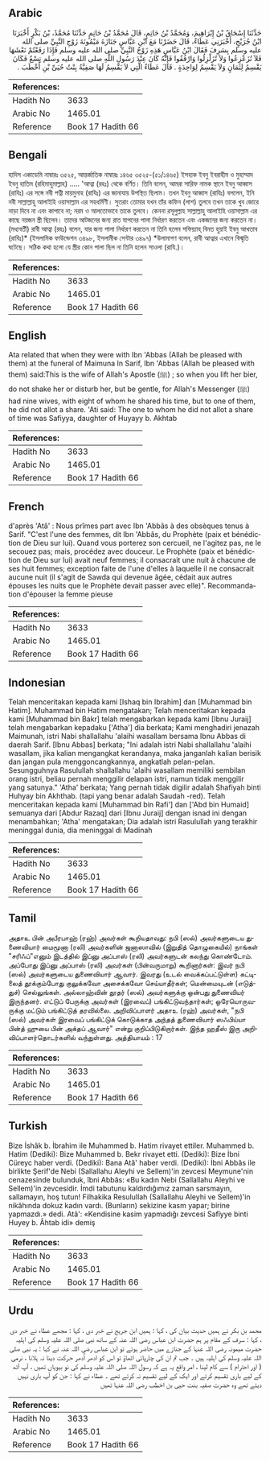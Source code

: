 ## Arabic


<div dir="rtl" lang="ar" style={{fontSize:'larger',backgroundColor:'#f8f9fa',padding:20}}>
حَدَّثَنَا إِسْحَاقُ بْنُ إِبْرَاهِيمَ، وَمُحَمَّدُ بْنُ حَاتِمٍ، قَالَ مُحَمَّدُ بْنُ حَاتِمٍ حَدَّثَنَا مُحَمَّدُ، بْنُ بَكْرٍ أَخْبَرَنَا ابْنُ جُرَيْجٍ، أَخْبَرَنِي عَطَاءٌ، قَالَ حَضَرْنَا مَعَ ابْنِ عَبَّاسٍ جَنَازَةَ مَيْمُونَةَ زَوْجِ النَّبِيِّ صلى الله عليه وسلم بِسَرِفَ فَقَالَ ابْنُ عَبَّاسٍ هَذِهِ زَوْجُ النَّبِيِّ صلى الله عليه وسلم فَإِذَا رَفَعْتُمْ نَعْشَهَا فَلاَ تُزَعْزِعُوا وَلاَ تُزَلْزِلُوا وَارْفُقُوا فَإِنَّهُ كَانَ عِنْدَ رَسُولِ اللَّهِ صلى الله عليه وسلم تِسْعٌ فَكَانَ يَقْسِمُ لِثَمَانٍ وَلاَ يَقْسِمُ لِوَاحِدَةٍ ‏.‏ قَالَ عَطَاءٌ الَّتِي لاَ يَقْسِمُ لَهَا صَفِيَّةُ بِنْتُ حُيَىِّ بْنِ أَخْطَبَ ‏.‏
</div>
<div style={{backgroundColor:'#f8f9fa',padding:20, marginBottom: 10}}><table> <thead> <tr> <th>References:</th> <th></th> </tr> </thead> <tbody><tr><td>Hadith No</td><td>3633</td></tr><tr><td>Arabic No</td><td>1465.01</td></tr><tr><td>Reference</td><td>Book 17 Hadith 66</td></tr></tbody></table></div>

## Bengali


<div dir="ltr" lang="bn" style={{fontSize:'larger',backgroundColor:'#f8f9fa',padding:20}}>
হাদিস একাডেমি নাম্বারঃ ৩৫২৫, আন্তর্জাতিক নাম্বারঃ ১৪৬৫ ৩৫২৫-(৫১/১৪৬৫) ইসহাক ইবনু ইবরাহীম ও মুহাম্মাদ ইবনু হাতিম (রহিমাহুমাল্লাহ) ..... 'আত্বা (রহঃ) থেকে বর্ণিত। তিনি বলেন, আমরা সারিফ নামক স্থানে ইবনু আব্বাস (রাযিঃ) এর সঙ্গে নবী পত্নী মায়মুনাহ (রাযিঃ) এর জানাযায় উপস্থিত ছিলাম। তখন ইবনু আব্বাস (রাযিঃ) বললেন, ইনি নবী সাল্লাল্লাহু আলাইহি ওয়াসাল্লাম এর সহধর্মিণী। সুতরাং তোমার যখন তাঁর কফিন (লাশ) তুলবে তখন তাকে খুব জোরে নাড়া দিবে না এবং কাপাবে না; নরম ও আলতোভাবে তাকে তুলবে। কেননা রসূলুল্লাহ সাল্লাল্লাহু আলাইহি ওয়াসাল্লাম এর কাছে নয়জন স্ত্রী ছিলেন। তাদের আটজনের জন্য রাত যাপনের পালা নির্ধারণ করতেন এবং একজনের জন্য করতেন না। (মধ্যবর্তী) রাবী আত্বা (রহঃ) বলেন, যার জন্য পালা নির্ধারণ করতেন না তিনি হলেন সফিয়্যাহ্ বিনত হুয়াই ইবনু আখতাব (রাযিঃ)* (ইসলামিক ফাউন্ডেশন ৩৪৯৮, ইসলামীক সেন্টার ৩৪৯৭) *উলামাগণ বলেন, রাবী আত্বার এখানে বিস্মৃতি ঘটেছে। সঠিক কথা হলো যে স্ত্রীর কোন পালা ছিল না তিনি হলেন সাওলা (রাযি.)।
</div>
<div style={{backgroundColor:'#f8f9fa',padding:20, marginBottom: 10}}><table> <thead> <tr> <th>References:</th> <th></th> </tr> </thead> <tbody><tr><td>Hadith No</td><td>3633</td></tr><tr><td>Arabic No</td><td>1465.01</td></tr><tr><td>Reference</td><td>Book 17 Hadith 66</td></tr></tbody></table></div>

## English


<div dir="ltr" lang="en" style={{fontSize:'larger',backgroundColor:'#f8f9fa',padding:20}}>
Ata related that when they were with Ibn 'Abbas (Allah be pleased with them) at the funeral of Maimuna In Sarif, Ibn 'Abbas (Allah be pleased with them) said:This is the wife of Allah's Apostle (ﷺ) ; so when you lift her bier, do not shake her or disturb her, but be gentle, for Allah's Messenger (ﷺ) had nine wives, with eight of whom he shared his time, but to one of them, he did not allot a share. 'Ati said: The one to whom he did not allot a share of time was Safiyya, daughter of Huyayy b. Akhtab
</div>
<div style={{backgroundColor:'#f8f9fa',padding:20, marginBottom: 10}}><table> <thead> <tr> <th>References:</th> <th></th> </tr> </thead> <tbody><tr><td>Hadith No</td><td>3633</td></tr><tr><td>Arabic No</td><td>1465.01</td></tr><tr><td>Reference</td><td>Book 17 Hadith 66</td></tr></tbody></table></div>

## French


<div dir="ltr" lang="fr" style={{fontSize:'larger',backgroundColor:'#f8f9fa',padding:20}}>
d'après 'Atâ' : Nous prîmes part avec Ibn 'Abbâs à des obsèques tenus à Sarif. "C'est l'une des femmes, dit Ibn 'Abbâs, du Prophète (paix et bénédiction de Dieu sur lui). Quand vous porterez son cercueil, ne l'agitez pas, ne le secouez pas; mais, procédez avec douceur. Le Prophète (paix et bénédiction de Dieu sur lui) avait neuf femmes; il consacrait une nuit à chacune de ses huit femmes; exception faite de l'une d'elles à laquelle il ne consacrait aucune nuit (il s'agit de Sawda qui devenue âgée, cédait aux autres épouses les nuits que le Prophète devait passer avec elle)". Recommandation d'épouser la femme pieuse
</div>
<div style={{backgroundColor:'#f8f9fa',padding:20, marginBottom: 10}}><table> <thead> <tr> <th>References:</th> <th></th> </tr> </thead> <tbody><tr><td>Hadith No</td><td>3633</td></tr><tr><td>Arabic No</td><td>1465.01</td></tr><tr><td>Reference</td><td>Book 17 Hadith 66</td></tr></tbody></table></div>

## Indonesian


<div dir="ltr" lang="id" style={{fontSize:'larger',backgroundColor:'#f8f9fa',padding:20}}>
Telah menceritakan kepada kami [Ishaq bin Ibrahim] dan [Muhammad bin Hatim]. Muhammad bin Hatim mengatakan; Telah menceritakan kepada kami [Muhammad bin Bakr] telah mengabarkan kepada kami [Ibnu Juraij] telah mengabarkan kepadaku ['Atha'] dia berkata; Kami menghadiri jenazah Maimunah, istri Nabi shallallahu 'alaihi wasallam bersama Ibnu Abbas di daerah Sarif. [Ibnu Abbas] berkata; "Ini adalah istri Nabi shallallahu 'alaihi wasallam, jika kalian mengangkat kerandanya, maka janganlah kalian berisik dan jangan pula menggoncangkannya, angkatlah pelan-pelan. Sesungguhnya Rasulullah shallallahu 'alaihi wasallam memiliki sembilan orang istri, beliau pernah menggilir delapan istri, namun tidak menggilir yang satunya." 'Atha' berkata; Yang pernah tidak digilir adalah Shafiyah binti Huhyay bin Akhthab. (tapi yang benar adalah Saudah -red). Telah menceritakan kepada kami [Muhammad bin Rafi'] dan ['Abd bin Humaid] semuanya dari [Abdur Razaq] dari [Ibnu Juraij] dengan isnad ini dengan menambahkan; 'Atha' mengatakan; Dia adalah istri Rasulullah yang terakhir meninggal dunia, dia meninggal di Madinah
</div>
<div style={{backgroundColor:'#f8f9fa',padding:20, marginBottom: 10}}><table> <thead> <tr> <th>References:</th> <th></th> </tr> </thead> <tbody><tr><td>Hadith No</td><td>3633</td></tr><tr><td>Arabic No</td><td>1465.01</td></tr><tr><td>Reference</td><td>Book 17 Hadith 66</td></tr></tbody></table></div>

## Tamil


<div dir="ltr" lang="ta" style={{fontSize:'larger',backgroundColor:'#f8f9fa',padding:20}}>
அதாஉ பின் அபீரபாஹ் (ரஹ்) அவர்கள் கூறியதாவது: நபி (ஸல்) அவர்களுடைய துணைவியார் மைமூனா (ரலி) அவர்களின் ஜனாஸாவில் (இறுதித் தொழுகையில்) நாங்கள் "சரிஃப்"எனும் இடத்தில் இப்னு அப்பாஸ் (ரலி) அவர்களுடன் கலந்து கொண்டோம். அப்போது இப்னு அப்பாஸ் (ரலி) அவர்கள் (பின்வருமாறு) கூறினார்கள்: இவர் நபி (ஸல்) அவர்களுடைய துணைவியார் ஆவார். இவரது (உடல் வைக்கப்பட்டுள்ள) கட்டிலைத் தூக்கும்போது குலுக்கவோ அசைக்கவோ செய்யாதீர்கள்; மென்மையுடன் (எடுத்துச்) செல்லுங்கள். அல்லாஹ்வின் தூதர் (ஸல்) அவர்களுக்கு ஒன்பது துணைவியர் இருந்தனர். எட்டுப் பேருக்கு அவர்கள் (இரவைப்) பங்கிட்டுவந்தார்கள்; ஒரேயொருவருக்கு மட்டும் பங்கிட்டுத் தரவில்லை. அறிவிப்பாளர் அதாஉ (ரஹ்) அவர்கள், "நபி (ஸல்) அவர்கள் இரவைப் பங்கிட்டுக் கொடுக்காத அந்தத் துணைவியார் ஸஃபிய்யா பின்த் ஹுயை பின் அக்தப் ஆவார்" என்று குறிப்பிடுகிறார்கள். இந்த ஹதீஸ் இரு அறிவிப்பாளர்தொடர்களில் வந்துள்ளது. அத்தியாயம் : 17
</div>
<div style={{backgroundColor:'#f8f9fa',padding:20, marginBottom: 10}}><table> <thead> <tr> <th>References:</th> <th></th> </tr> </thead> <tbody><tr><td>Hadith No</td><td>3633</td></tr><tr><td>Arabic No</td><td>1465.01</td></tr><tr><td>Reference</td><td>Book 17 Hadith 66</td></tr></tbody></table></div>

## Turkish


<div dir="ltr" lang="tr" style={{fontSize:'larger',backgroundColor:'#f8f9fa',padding:20}}>
Bize İshâk b. İbrahim ile Muhammed b. Hatim rivayet ettiler. Muhammed b. Hatim (Dediki): Bize Muhammed b. Bekr rivayet etti. (Dediki): Bize İbni Cüreyc haber verdi. (Dediki): Bana Atâ' haber verdi. (Dediki): İbni Abbâs ile birlikte Şerif'de Nebi (Sallallahu Aleyhi ve Sellem)'in zevcesi Meymune'nin cenazesinde bulunduk, îbni Abbâs: «Bu kadın Nebi (Sallallahu Aleyhi ve Sellem)'in zevcesidir. İmdi tabutunu kaldırdığımız zaman sarsmayın, sallamayın, hoş tutun! Filhakika ResululIah (Sallallahu Aleyhi ve Sellem)'in nikâhında dokuz kadın vardı. (Bunların) sekizine kasm yapar; birine yapmazdı.» dedi. Atâ': «Kendisine kasim yapmadığı zevcesi Safîyye binti Huyey b. Âhtab idi» demiş
</div>
<div style={{backgroundColor:'#f8f9fa',padding:20, marginBottom: 10}}><table> <thead> <tr> <th>References:</th> <th></th> </tr> </thead> <tbody><tr><td>Hadith No</td><td>3633</td></tr><tr><td>Arabic No</td><td>1465.01</td></tr><tr><td>Reference</td><td>Book 17 Hadith 66</td></tr></tbody></table></div>

## Urdu


<div dir="rtl" lang="ur" style={{fontSize:'larger',backgroundColor:'#f8f9fa',padding:20}}>
محمد بن بکر نے ہمیں حدیث بیان کی ، کہا : ہمیں ابن جریج نے خبر دی ، کہا : مجھے عطاء نے خبر دی ، کہا : سرف کے مقام پر ہم حضرت ابن عباس رضی اللہ عنہ کے ساتھ نبی صلی اللہ علیہ وسلم کی اہلیہ حضرت میمونہ رضی اللہ عنہا کے جنازے میں حاضر ہوئے تو ابن عباس رضی اللہ عنہ نے کہا : یہ نبی صلی اللہ علیہ وسلم کی اہلیہ ہیں ۔ جب تم ان کی چارپائی اٹھاؤ تو اس کو ادھر اُدھر حرکت دینا نہ ہلانا ، نرمی ( اور احترام ) سے کام لینا ، امر واقع یہ ہے کہ رسول اللہ صلی اللہ علیہ وسلم کی نو بیویاں تھیں ، آپ آٹھ کے لیے باری تقسیم کرتے اور ایک کے لیے تقسیم نہ کرتے تھے ۔ عطاء نے کہا : جن کو آپ باری نہیں دیتے تھے وہ حضرت صفیہ بنت حیی بن اخطب رضی اللہ عنہا تھیں
</div>
<div style={{backgroundColor:'#f8f9fa',padding:20, marginBottom: 10}}><table> <thead> <tr> <th>References:</th> <th></th> </tr> </thead> <tbody><tr><td>Hadith No</td><td>3633</td></tr><tr><td>Arabic No</td><td>1465.01</td></tr><tr><td>Reference</td><td>Book 17 Hadith 66</td></tr></tbody></table></div>